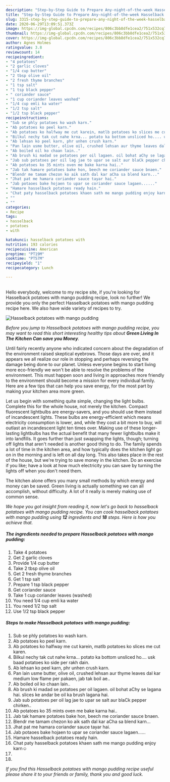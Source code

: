 ```yaml
---
description: "Step-by-Step Guide to Prepare Any-night-of-the-week Hasselback potatoes with mango pudding"
title: "Step-by-Step Guide to Prepare Any-night-of-the-week Hasselback potatoes with mango pudding"
slug: 3315-step-by-step-guide-to-prepare-any-night-of-the-week-hasselback-potatoes-with-mango-pudding
date: 2020-06-29T13:09:51.373Z
image: https://img-global.cpcdn.com/recipes/806c3bb8dfe1cea2/751x532cq70/hasselback-potatoes-with-mango-pudding-recipe-main-photo.jpg
thumbnail: https://img-global.cpcdn.com/recipes/806c3bb8dfe1cea2/751x532cq70/hasselback-potatoes-with-mango-pudding-recipe-main-photo.jpg
cover: https://img-global.cpcdn.com/recipes/806c3bb8dfe1cea2/751x532cq70/hasselback-potatoes-with-mango-pudding-recipe-main-photo.jpg
author: Agnes Holmes
ratingvalue: 3.8
reviewcount: 14
recipeingredient:
- "4 potatoes"
- "2 garlic cloves"
- "1/4 cup butter"
- "2 tbsp olive oil"
- "2 fresh thyme branches"
- "1 tsp salt"
- "1 tsp black pepper"
- " coriander sauce"
- "1 cup coriander leaves washed"
- "1/4 cup emli ka water"
- "1/2 tsp salt"
- "1/2 tsp black pepper"
recipeinstructions:
- "Sub se phly potatoes ko wash karn."
- "Ab potatoes ko peel karn."
- "Ab potatoes ko halfway me cut karein, matlb potatoes ko slices me cut karen."
- "Bilkul nechy tak cut nahe krna... potato ka bottom unsliced ho.... usk baad potatoes ko side per rakh dain."
- "Ab lehsan ko peel karn, phr unhen crush karn."
- "Pan lain usme butter, olive oil, crushed lehsan aur thyme leaves dal kar medium low flame per pakaen, jab tak boil ae.."
- "Ab boiled oil ko chaan lain.."
- "Ab brush ki madad se potatoes per oil lagaen. oil bohat aChy se lagana hai. slices ke andar be oil ka brush lagana hai."
- "Jab sub potatoes per oil lag jae to upar se salt aur blaCk pepper chirken.."
- "Ab potatoes ko 35 mints oven me bake karna hai.."
- "Jab tak hamare potatoes bake hon, beech me coriander sauce bnaen."
- "Blendr me tamam chezon ko aik sath dal kar aCha sa blend karn..."
- "Jhat pat me hamara coriander sauce tayar hai."
- "Jab potaoes bake hojaen to upar se coriander sauce lagaen......"
- "Hamare hasselback potatoes ready hain."
- "Chat paty hasselback potatoes khaen sath me mango pudding enjoy karn☺"
- ""
- ""
categories:
- Recipe
tags:
- hasselback
- potatoes
- with

katakunci: hasselback potatoes with 
nutrition: 193 calories
recipecuisine: American
preptime: "PT19M"
cooktime: "PT57M"
recipeyield: "1"
recipecategory: Lunch

---
```

<br>
Hello everybody, welcome to my recipe site, if you're looking for Hasselback potatoes with mango pudding recipe, look no further! We provide you only the perfect Hasselback potatoes with mango pudding recipe here. We also have wide variety of recipes to try.
<br>


![Hasselback potatoes with mango pudding](https://img-global.cpcdn.com/recipes/806c3bb8dfe1cea2/751x532cq70/hasselback-potatoes-with-mango-pudding-recipe-main-photo.jpg)

<i>Before you jump to Hasselback potatoes with mango pudding recipe, you may want to read this short interesting healthy tips about 
<strong>Green Living In The Kitchen Can save you Money</strong>.</i>
</br>

Until fairly recently anyone who indicated concern about the degradation of the environment raised skeptical eyebrows. Those days are over, and it appears we all realize our role in stopping and perhaps reversing the damage being done to our planet. Unless everyone begins to start living more eco-friendly we won't be able to resolve the problems of the environment. This must happen soon and living in approaches more friendly to the environment should become a mission for every individual family. Here are a few tips that can help you save energy, for the most part by making your kitchen area more green.

Let us begin with something quite simple, changing the light bulbs. Complete this for the whole house, not merely the kitchen. Compact fluorescent lightbulbs are energy-savers, and you should use them instead of incandescent lights. These bulbs are energy-efficient which means electricity consumption is lower, and, while they cost a bit more to buy, will outlast an incandescent light ten times over. Making use of these longer-lasting lightbulbs has the actual benefit that many fewer lightbulbs make it into landfills. It goes further than just swapping the lights, though; turning off lights that aren't needed is another good thing to do. The family spends a lot of time in the kitchen area, and how typically does the kitchen light go on in the morning and is left on all day long. This also takes place in the rest of the house, but we're trying to save money in the kitchen. Do an exercise if you like; have a look at how much electricity you can save by turning the lights off when you don't need them.

The kitchen alone offers you many small methods by which energy and money can be saved. Green living is actually something we can all accomplish, without difficulty. A lot of it really is merely making use of common sense.


<i>We hope you got insight from reading it, now let's go back to hasselback potatoes with mango pudding recipe. You can cook hasselback potatoes with mango pudding using <strong>12</strong> ingredients and <strong>18</strong> steps. Here is how you achieve that.
</i>

##### The ingredients needed to prepare Hasselback potatoes with mango pudding:

1. Take 4 potatoes
1. Get 2 garlic cloves
1. Provide 1/4 cup butter
1. Take 2 tbsp olive oil
1. Get 2 fresh thyme branches
1. Get 1 tsp salt
1. Prepare 1 tsp black pepper
1. Get  coriander sauce
1. Take 1 cup coriander leaves (washed)
1. You need 1/4 cup emli ka water
1. You need 1/2 tsp salt
1. Use 1/2 tsp black pepper


##### Steps to make Hasselback potatoes with mango pudding:

1. Sub se phly potatoes ko wash karn.
1. Ab potatoes ko peel karn.
1. Ab potatoes ko halfway me cut karein, matlb potatoes ko slices me cut karen.
1. Bilkul nechy tak cut nahe krna... potato ka bottom unsliced ho.... usk baad potatoes ko side per rakh dain.
1. Ab lehsan ko peel karn, phr unhen crush karn.
1. Pan lain usme butter, olive oil, crushed lehsan aur thyme leaves dal kar medium low flame per pakaen, jab tak boil ae..
1. Ab boiled oil ko chaan lain..
1. Ab brush ki madad se potatoes per oil lagaen. oil bohat aChy se lagana hai. slices ke andar be oil ka brush lagana hai.
1. Jab sub potatoes per oil lag jae to upar se salt aur blaCk pepper chirken..
1. Ab potatoes ko 35 mints oven me bake karna hai..
1. Jab tak hamare potatoes bake hon, beech me coriander sauce bnaen.
1. Blendr me tamam chezon ko aik sath dal kar aCha sa blend karn...
1. Jhat pat me hamara coriander sauce tayar hai.
1. Jab potaoes bake hojaen to upar se coriander sauce lagaen......
1. Hamare hasselback potatoes ready hain.
1. Chat paty hasselback potatoes khaen sath me mango pudding enjoy karn☺
1. 
1. 


<i>If you find this Hasselback potatoes with mango pudding recipe useful please share it to your friends or family, thank you and good luck.</i>
